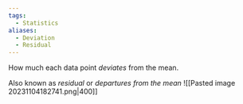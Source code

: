 ```yaml
---
tags:
  - Statistics
aliases:
  - Deviation
  - Residual
---
```

How much each data point *deviates* from the mean.

Also known as *residual* or *departures from the mean*
![[Pasted image 20231104182741.png|400]]